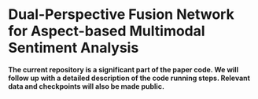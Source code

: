 # Dual-Perspective Fusion Network for Aspect-based Multimodal Sentiment Analysis




**The current repository is a significant part of the paper code. We will follow up with a detailed description of the code running steps. Relevant data and checkpoints will also be made public.**

